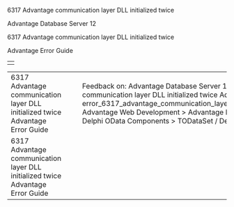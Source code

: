 6317 Advantage communication layer DLL initialized twice




Advantage Database Server 12  

6317 Advantage communication layer DLL initialized twice

Advantage Error Guide

|  |
| --- |
|  |

|  |  |  |  |  |
| --- | --- | --- | --- | --- |
| 6317 Advantage communication layer DLL initialized twice  Advantage Error Guide |  |  | Feedback on: Advantage Database Server 12 - 6317 Advantage communication layer DLL initialized twice Advantage Error Guide error\_6317\_advantage\_communication\_layer\_dll\_initialized\_twice Advantage Web Development > Advantage Delphi OData Client > Delphi OData Components > TODataSet / Dear Support Staff, |  |
| 6317 Advantage communication layer DLL initialized twice  Advantage Error Guide |  |  |  |  |